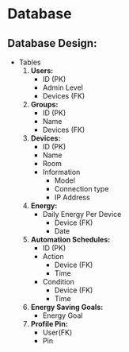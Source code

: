 # Database

## Database Design:

- Tables
    1. **Users:**
        - ID (PK)
        - Admin Level 
        - Devices (FK)
    2. **Groups:**
        - ID (PK)
        - Name
        - Devices (FK)
    3. **Devices:**
        - ID (PK)
        - Name
        - Room
        - Information
            - Model
            - Connection type
            - IP Address
    4. **Energy:**
        - Daily Energy Per Device
            - Device (FK)
            - Date
    5. **Automation Schedules:**
        - ID (PK)
        - Action
            - Device (FK)
            - Time
        - Condition
            - Device (FK)
            - Time
    6. **Energy Saving Goals:**
        - Energy Goal
    7.  **Profile Pin:**
        - User(FK)
        - Pin 
